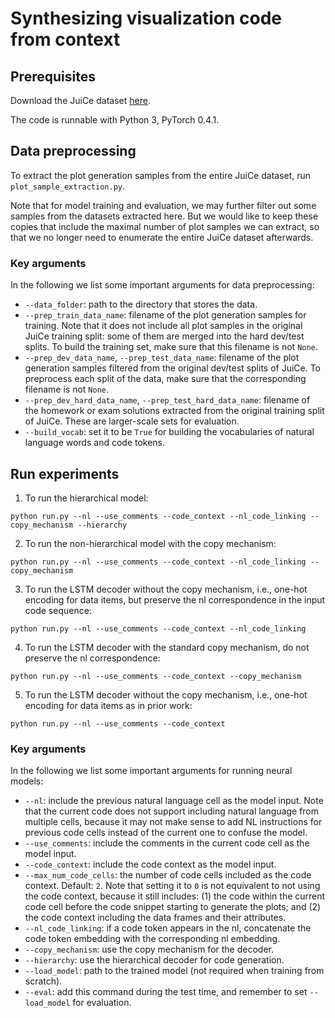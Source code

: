# Synthesizing visualization code from context

## Prerequisites

Download the JuiCe dataset [here](https://github.com/rajasagashe/juice).

The code is runnable with Python 3, PyTorch 0.4.1.

## Data preprocessing

To extract the plot generation samples from the entire JuiCe dataset, run ``plot_sample_extraction.py``.

Note that for model training and evaluation, we may further filter out some samples from the datasets extracted here. But we would like to keep these copies that include the maximal number of plot samples we can extract, so that we no longer need to enumerate the entire JuiCe dataset afterwards.

### Key arguments

In the following we list some important arguments for data preprocessing:
* `--data_folder`: path to the directory that stores the data.
* `--prep_train_data_name`: filename of the plot generation samples for training. Note that it does not include all plot samples in the original JuiCe training split: some of them are merged into the hard dev/test splits. To build the training set, make sure that this filename is not `None`.
* `--prep_dev_data_name`, `--prep_test_data_name`: filename of the plot generation samples filtered from the original dev/test splits of JuiCe. To preprocess each split of the data, make sure that the corresponding filename is not `None`.
* `--prep_dev_hard_data_name`, `--prep_test_hard_data_name`: filename of the homework or exam solutions extracted from the original training split of JuiCe. These are larger-scale sets for evaluation.
* `--build_vocab`: set it to be `True` for building the vocabularies of natural language words and code tokens.

## Run experiments

1. To run the hierarchical model:

`python run.py --nl --use_comments --code_context --nl_code_linking --copy_mechanism --hierarchy`

2. To run the non-hierarchical model with the copy mechanism:

`python run.py --nl --use_comments --code_context --nl_code_linking --copy_mechanism`

3. To run the LSTM decoder without the copy mechanism, i.e., one-hot encoding for data items, but preserve the nl correspondence in the input code sequence:

`python run.py --nl --use_comments --code_context --nl_code_linking`

4. To run the LSTM decoder with the standard copy mechanism, do not preserve the nl correspondence:

`python run.py --nl --use_comments --code_context --copy_mechanism`

5. To run the LSTM decoder without the copy mechanism, i.e., one-hot encoding for data items as in prior work:

`python run.py --nl --use_comments --code_context`

### Key arguments
In the following we list some important arguments for running neural models:
* `--nl`: include the previous natural language cell as the model input. Note that the current code does not support including natural language from multiple cells, because it may not make sense to add NL instructions for previous code cells instead of the current one to confuse the model.
* `--use_comments`: include the comments in the current code cell as the model input.
* `--code_context`: include the code context as the model input.
* `--max_num_code_cells`: the number of code cells included as the code context. Default: `2`. Note that setting it to `0` is not equivalent to not using the code context, because it still includes: (1) the code within the current code cell before the code snippet starting to generate the plots; and (2) the code context including the data frames and their attributes.
* `--nl_code_linking`: if a code token appears in the nl, concatenate the code token embedding with the corresponding nl embedding.
* `--copy_mechanism`: use the copy mechanism for the decoder.
* `--hierarchy`: use the hierarchical decoder for code generation.
* `--load_model`: path to the trained model (not required when training from scratch).
* `--eval`: add this command during the test time, and remember to set `--load_model` for evaluation.